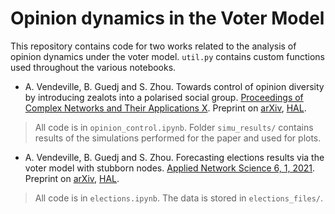 # Opinion dynamics in the Voter Model

This repository contains code for two works related to the analysis of opinion dynamics under the voter model. `util.py` contains custom functions used throughout the various notebooks.

* A. Vendeville, B. Guedj and S. Zhou. Towards control of opinion diversity by introducing zealots into a polarised social group. [Proceedings of Complex Networks and Their Applications X](https://link.springer.com/chapter/10.1007%2F978-3-030-93413-2_29). Preprint on [arXiv](https://arxiv.org/abs/2006.07265), [HAL](https://hal.inria.fr/hal-02872161).

> All code is in `opinion_control.ipynb`. Folder `simu_results/` contains results of the simulations performed for the paper and used for plots.

* A. Vendeville, B. Guedj and S. Zhou. Forecasting elections results via the voter model with stubborn nodes. [Applied Network Science 6, 1, 2021](https://doi.org/10.1007/s41109-020-00342-7). Preprint on [arXiv](https://arxiv.org/abs/2009.10627), [HAL](https://hal.archives-ouvertes.fr/hal-02946434).

> All code is in `elections.ipynb`. The data is stored in `elections_files/`.